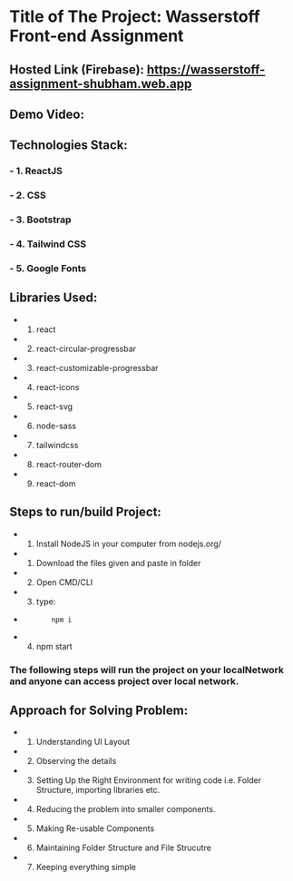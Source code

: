 # Title of The Project: Wasserstoff Front-end Assignment

## Hosted Link (Firebase): https://wasserstoff-assignment-shubham.web.app

## Demo Video: 

## Technologies Stack: 
### -   1. ReactJS 
### -   2. CSS
### -   3. Bootstrap 
### -   4. Tailwind CSS
### -   5. Google Fonts

## Libraries Used: 
-    1. react
-    2. react-circular-progressbar
-    3. react-customizable-progressbar
-    4. react-icons
-    5. react-svg
-    6. node-sass
-    7. tailwindcss
-    8. react-router-dom
-    9. react-dom

## Steps to run/build Project:
-    1. Install NodeJS in your computer from nodejs.org/
-    1. Download the files given and paste in folder
-    2. Open CMD/CLI
-    3. type: 
-            npm i
-    4. npm start

###  The following steps will run the project on your localNetwork and anyone can access project over local network.


## Approach for Solving Problem:
-    1. Understanding UI Layout
-    2. Observing the details
-    3. Setting Up the Right Environment for writing code i.e. Folder Structure, importing libraries etc.
-    4. Reducing the problem into smaller components.
-    5. Making Re-usable Components 
-    6. Maintaining Folder Structure and File Strucutre
-    7. Keeping everything simple 
